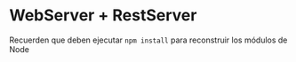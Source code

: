 # WebServer + RestServer

Recuerden que deben ejecutar `npm install` para reconstruir los módulos de Node
